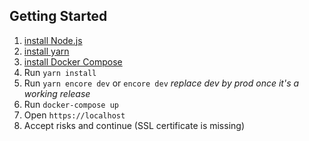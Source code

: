 
## Getting Started

1. [install Node.js](https://nodejs.org/en/) 
2. [install yarn](https://classic.yarnpkg.com/fr/docs/install/#windows-stable) 
3. [install Docker Compose](https://docs.docker.com/compose/install/)
4. Run `yarn install`
5. Run `yarn encore dev` or `encore dev` *replace dev by prod once it's a working release*
6. Run `docker-compose up`
7. Open `https://localhost`
8. Accept risks and continue (SSL certificate is missing)
